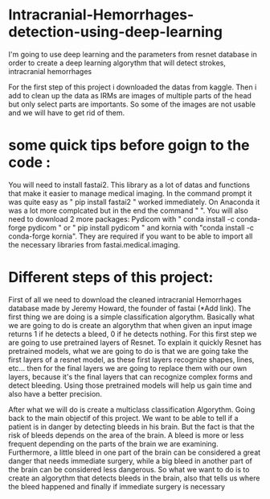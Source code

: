 # Intracranial-Hemorrhages-detection-using-deep-learning
I'm going to use deep learning and the parameters from resnet database in order to create a deep learning algorythm that will detect strokes, intracranial hemorrhages 

For the first step of this project i downloaded the datas from kaggle. Then i add to clean up the data as IRMs are images of multiple parts of the head but only select parts are importants. So some of the images are not usable and we will have to get rid of them.
# some quick tips before goign to the code :
You will need to install fastai2. This library as a lot of datas and functions that make it easier to manage medical imaging. In the command prompt it was quite easy as " pip install fastai2 " worked immediately. On Anaconda it was a lot more complcated but in the end the command "  ". You will also need to download 2 more packages: Pydicom with " conda install -c conda-forge pydicom " or " pip install pydicom " and kornia with "conda install -c conda-forge kornia". They are required if you want to be able to import all the necessary libraries from fastai.medical.imaging.

# Different steps of this project:
First of all we need to download the cleaned intracranial Hemorrhages database made by Jeremy Howard, the founder of fastai (*Add link). The first thing we are doing is a simple classification algorythm. Basically what we are going to do is create an algorythm that when given an input image returns 1 if he detects a bleed, 0 if he detects nothing.
For this first step we are going to use pretrained layers of Resnet. To explain it quickly Resnet has pretrained models, what we are going to do is that we are going take the first layers of a resnet model, as these first layers recognize shapes, lines, etc... then for the final layers we are going to replace them with our own layers, because it's the final layers that can recognize complex forms and detect bleeding. Using those pretrained models will help us gain time and also have a better precision.

After what we will do is create a multiclass classification Algorythm. Going back to the main objectif of this project. We want to be able to tell if a patient is in danger by detecting bleeds in his brain. But the fact is that the risk of bleeds depends on the area of the brain. A bleed is more or less frequent depending on the parts of the brain we are examining. Furthermore, a little bleed in one part of the brain can be considered a great danger that needs immediate surgery, while a big bleed in another part of the brain can be considered less dangerous. So what we want to do is to create an algorythm that detects bleeds in the brain, also that tells us where the bleed happened and finally if immediate surgery is necessary 
